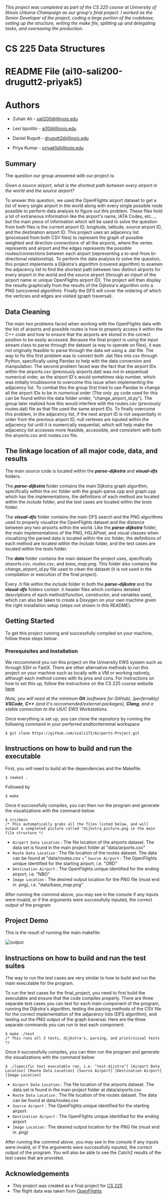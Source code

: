 *This project was completed as part of the CS 225 course at University of Illinois Urbana-Champaign as our group's final project. I worked as the Senior Developer of the project, coding a large portion of the codebase, setting up the structure, writing the make file, splitting up and delegating tasks, and overseeing the production.*
# CS 225 Data Structures

# README File (ai10-sali200-drugutt2-priyak5)

# Authors
+ Zuhair Ali - sali200@illinois.edu
+ Lexi Ippolito - ai10@illinois.edu

+ Daniel Rugutt - drugutt2@illinois.edu
+ Priya Kumar - priyak5@illinois.edu

## Summary

The question our group answered with our project is:

*Given a source airport, what is the shortest path between every airport in the world and the source airport?*

To answer this question, we used the OpenFlights airport dataset to get a list of every single airport in the world along with every single possible route possible to perform data analysis to figure out this problem. These files hold a lot of extraneous information like the airport's name, IATA Codes, etc..., but the main piece of information which will be used to solve the question from both files is the current airport ID, longitude, latitude, source airport ID, and the destination airport ID. This project uses an adjacency list (processed from both CSV files) to represent the graph of possible weighted and direction connections of all the airports, where the vertex represents and airport and the edges represents the possible routes/connections between each airport (representing a to-and-from bi-directional relationship). To perform the data analysis to solve the question, this project implements a Dijkstra's algorithm (covered algorithm) to examen the adjacency list to find the shortest path between two distinct airports for every airport in the world and the source airport (through an inpurt of the airport name or unique OpenFlights airport ID). The project will then display the results graphically from the results of the Dijkstra's algorithm onto a PNG (uncovered algorithm). Finally the DFS will cover the ordering of which the verticies and edges are visited (graph traversal).


## Data Cleaning

The main two problems faced when working with the OpenFlights data with the list of airports and possible routes is how to properly access it within the C++ code and how to ensure that the airports are stored in the correct position to be easily accessed. Because the final project is using the input stream class to parse through the dataset (a way to operate on files), it was not originally feasible to parse through the data set using a .dat file. The way to fix this first problem was to convert both .dat files into csv through Python, specifically using Pandas to help with the data conversion and manipulation. The second problem faced was the fact that the airport IDs within the airports.csv (previously airports.dat) was not in sequentual numerical order, as the airport ID's would sometimes skip number, which was initially troublesome to overcome this issue when implementing the adjacency list. To combat this the group first tried to use Pandas to change all the airport IDs to be in numerical order (The only .py code used for this can be found within the data folder under, "change_airport_id.py"). The group later realized how this would interfere with the routes.csv (previously routes.dat) file as that file used the same airport IDs. To finally overcome this problem, in the adjacency list, if the next airport ID is not sequentially in order from the previous airport ID, null vertexes are inputed within the adjacency list until it is numerically sequential, which will help make the adjacency list accesses more feasible, accessible, and consistent with both the airports.csv and routes.csv file.


## The linkage location of all major code, data, and results

The main source code is located within the *__parse-dijkstra__* and *__visual-dfs__* folders. 

The *__parse-dijkstra__* folder contains the main Dijkstra graph algorithm, specifically within the *src* folder with the graph-parse.cpp and graph.cpp which has the implementations, the definitions of each method are located within the *include* folder, and the test cases are located within the *tests* folder.

The *__visual-dfs__* folder contains the main DFS search and the PNG algorithms used to properly visualize the OpenFlights dataset and the distance between any two airports within the world. Like the *__parse-dijkstra__* folder, the main implementations of the PNG, HSLAPixel, and visual classes when visualizing the parsed data is located within the *src* folder, the definitions of each method are located within the *include* folder, and the test cases are located within the *tests* folder.

The *__data__* folder contains the main dataset the project uses, specifically *airports.csv*, *routes.csv*, and *base_map.png*. This folder also contains the *change_airport_id.py* file used to clean the dataset (it is not used in the compilation or execution of the final project).

Every .h file within the *include* folder in both the *__parse-dijkstra__* and the *__visual-dfs__* folders contain .h header files which contains detailed descriptions of each method/function, constructor, and variables used, which can also be taken to create a Doxygen on your own machine given the right installation setup (steps not shown in this README).


## Getting Started

To get this project running and successfully compiled on your machine, follow these steps below:

### Prerequisites and Installation

We reccommend you run this project on the University EWS system such as through SSH or FastX. There are other alternative methods to run this project on your machine such as locally with a VM or working natively, although each method comes with its pros and cons. For instructions on how to set this up, follow the instructions on the CS 225 course website [here](https://courses.engr.illinois.edu/cs225/fa2021/resources/own-machine/)

*Note, you will need at the minimum __Git__ (software for GitHub), (perferrably) __VSCode__, __C++__ (and it's reccomended/external packages), __Clang__, and a stable connection to the UIUC EWS Workstations.*

Once everything is set up, you can clone the repository by running the following command in your perferred enditor/terminal workspace

```
$ git clone https://github.com/szali172/Airports-Project.git
```


## Instructions on how to build and run the executable

First, you will need to build all the dependencies and the Makefile.

```
$ cmake3 .
```
Followed by
```
$ make
```

Once it successfully compiles, you can then run the program and generate the visualizations with the command below:

```
$ src/main
/* This automatically grabs all the files listed below, and will output a completed picture called "dijkstra_picture.png in the main file structure */
```
+ `Airport Data Location` : The file location of the airports dataset. The data set is found in the main project folder at "data/airports.csv"
+ `Route Data Location` : The file location of the routes dataset. The data can be found at "data/routes.csv
+" `Source Airport` : The OpenFlights unique identified for the starting airport, i.e. "ORD"
+ `Destination Airport` : The OpenFlights unique identified for the ending airport, i.e. "NBO"
+ `Image Location` : The desired output location for the PNG file (must end in .png), i.e. "data/base_map.png"

After running the commnd above, you may see in the console if any inputs were invalid, or if the arguments were successfully inputed, the correct output of the program


## Project Demo

This is the result of running the main makefile:

![output](https://github.com/szali172/Airports-Project/blob/main/output.png)
  
## Instructions on how to build and run the test suites

The way to run the test cases are very similar to how to build and run the main executable for the program. 

To run the test cases for the final_project, you need to first build the executable and ensure that the code compiles properly. There are three separate test cases you can test for each main component of the program, running the Dijkstra's algorithm, testing the parsing methods of the CSV file for the correct implementation of the adjacency lists (DFS algorithm), and testing out the PNG output of the graph traversal. Here are the three separate commands you can run to test each component:

```
$ make ./test
/* This runs all 3 tests, dijkstra's, parsing, and print/visual tests */
```

Once it successfully compiles, you can then run the program and generate the visualizations with the command below:

```
$ ./[specific test executable ran, i.e. "test-dijstra"] [Airport Data Location] [Route Data Location] [Source Airport] [Destination Airport] [Image Location]
```
+ `Airport Data Location` : The file location of the airports dataset. The data set is found in the main project folder at data/airports.csv
+ `Route Data Location` : The file location of the routes dataset. The data can be found at data/routes.csv
+ `Source Airport` : The OpenFlights unique identified for the starting airport
+ `Destination Airport` : The OpenFlights unique identified for the ending airport
+ `Image Location` : The desired output location for the PNG file (must end in .png)

After running the commnd above, you may see in the console if any inputs were invalid, or if the arguments were successfully inputed, the correct output of the program. You will also be able to see the Catch2 results of the test cases that are provided.


## Acknowledgements
+ This project was created as a final project for [CS 225](https://courses.engr.illinois.edu/cs225/fa2021/pages/final_project.html)
+ The flight data was taken from [OpenFlights](https://openflights.org/data.html)
